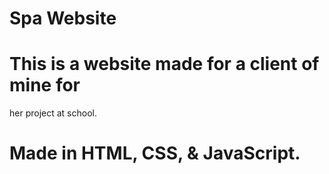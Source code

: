 # Spa Website

# This is a website made for a client of mine for 
her project at school. 

# Made in HTML, CSS, &  JavaScript.
